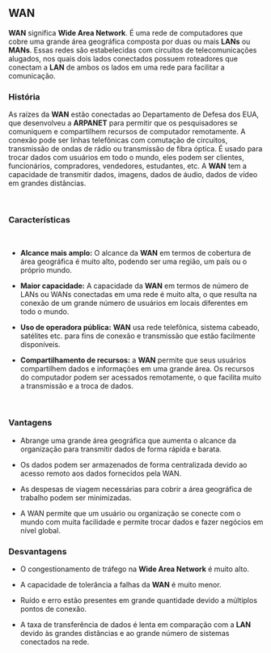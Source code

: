 ## WAN

**WAN** significa **Wide Area Network**. É uma rede de computadores que cobre uma grande área geográfica composta por duas ou mais **LANs** ou **MANs**. Essas redes são estabelecidas com circuitos de telecomunicações alugados, nos quais dois lados conectados possuem roteadores que conectam a **LAN** de ambos os lados em uma rede para facilitar a comunicação.

### História

As raízes da **WAN** estão conectadas ao Departamento de Defesa dos EUA, que desenvolveu a **ARPANET** para permitir que os pesquisadores se comuniquem e compartilhem recursos de computador remotamente. A conexão pode ser linhas telefônicas com comutação de circuitos, transmissão de ondas de rádio ou transmissão de fibra óptica. É usado para trocar dados com usuários em todo o mundo, eles podem ser clientes, funcionários, compradores, vendedores, estudantes, etc. A **WAN** tem a capacidade de transmitir dados, imagens, dados de áudio, dados de vídeo em grandes distâncias.

<br>

### Características

<br>

 - **Alcance mais amplo:** O alcance da **WAN** em termos de cobertura de área geográfica é muito alto, podendo ser uma região, um país ou o próprio mundo.

- **Maior capacidade:** A capacidade da **WAN** em termos de número de LANs ou WANs conectadas em uma rede é muito alta, o que resulta na conexão de um grande número de usuários em locais diferentes em todo o mundo.

- **Uso de operadora pública:** **WAN** usa rede telefônica, sistema cabeado, satélites etc. para fins de conexão e transmissão que estão facilmente disponíveis.

- **Compartilhamento de recursos:** a **WAN** permite que seus usuários compartilhem dados e informações em uma grande área. Os recursos do computador podem ser acessados ​​remotamente, o que facilita muito a transmissão e a troca de dados.

<br>

### Vantagens

  - Abrange uma grande área geográfica que aumenta o alcance da organização para transmitir dados de forma rápida e barata.

  - Os dados podem ser armazenados de forma centralizada devido ao acesso remoto aos dados fornecidos pela WAN.
  
  - As despesas de viagem necessárias para cobrir a área geográfica de trabalho podem ser minimizadas.

  - A WAN permite que um usuário ou organização se conecte com o mundo com muita facilidade e permite trocar dados e fazer negócios em nível global.


### Desvantagens

 - O congestionamento de tráfego na **Wide Area Network** é muito alto.

 - A capacidade de tolerância a falhas da **WAN** é muito menor.

 - Ruído e erro estão presentes em grande quantidade devido a múltiplos pontos de conexão.

 - A taxa de transferência de dados é lenta em comparação com a **LAN** devido às grandes distâncias e ao grande número de sistemas conectados na rede.

<br>